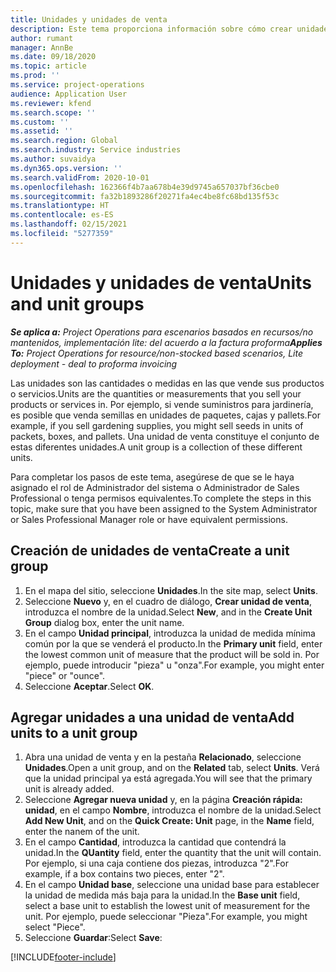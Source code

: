 ```yaml
---
title: Unidades y unidades de venta
description: Este tema proporciona información sobre cómo crear unidades y unidades de venta en Dynamics 365 Project Operations.
author: rumant
manager: AnnBe
ms.date: 09/18/2020
ms.topic: article
ms.prod: ''
ms.service: project-operations
audience: Application User
ms.reviewer: kfend
ms.search.scope: ''
ms.custom: ''
ms.assetid: ''
ms.search.region: Global
ms.search.industry: Service industries
ms.author: suvaidya
ms.dyn365.ops.version: ''
ms.search.validFrom: 2020-10-01
ms.openlocfilehash: 162366f4b7aa678b4e39d9745a657037bf36cbe0
ms.sourcegitcommit: fa32b1893286f20271fa4ec4be8fc68bd135f53c
ms.translationtype: HT
ms.contentlocale: es-ES
ms.lasthandoff: 02/15/2021
ms.locfileid: "5277359"
---
```

# <a name="units-and-unit-groups"></a><span data-ttu-id="4ba21-103">Unidades y unidades de venta</span><span class="sxs-lookup"><span data-stu-id="4ba21-103">Units and unit groups</span></span>

<span data-ttu-id="4ba21-104">_**Se aplica a:** Project Operations para escenarios basados en recursos/no mantenidos, implementación lite: del acuerdo a la factura proforma_</span><span class="sxs-lookup"><span data-stu-id="4ba21-104">_**Applies To:** Project Operations for resource/non-stocked based scenarios, Lite deployment - deal to proforma invoicing_</span></span>

<span data-ttu-id="4ba21-105">Las unidades son las cantidades o medidas en las que vende sus productos o servicios.</span><span class="sxs-lookup"><span data-stu-id="4ba21-105">Units are the quantities or measurements that you sell your products or services in.</span></span> <span data-ttu-id="4ba21-106">Por ejemplo, si vende suministros para jardinería, es posible que venda semillas en unidades de paquetes, cajas y pallets.</span><span class="sxs-lookup"><span data-stu-id="4ba21-106">For example, if you sell gardening supplies, you might sell seeds in units of packets, boxes, and pallets.</span></span> <span data-ttu-id="4ba21-107">Una unidad de venta constituye el conjunto de estas diferentes unidades.</span><span class="sxs-lookup"><span data-stu-id="4ba21-107">A unit group is a collection of these different units.</span></span>

<span data-ttu-id="4ba21-108">Para completar los pasos de este tema, asegúrese de que se le haya asignado el rol de Administrador del sistema o Administrador de Sales Professional o tenga permisos equivalentes.</span><span class="sxs-lookup"><span data-stu-id="4ba21-108">To complete the steps in this topic, make sure that you have been assigned to the System Administrator or Sales Professional Manager role or have equivalent permissions.</span></span>

## <a name="create-a-unit-group"></a><span data-ttu-id="4ba21-109">Creación de unidades de venta</span><span class="sxs-lookup"><span data-stu-id="4ba21-109">Create a unit group</span></span>

1. <span data-ttu-id="4ba21-110">En el mapa del sitio, seleccione **Unidades**.</span><span class="sxs-lookup"><span data-stu-id="4ba21-110">In the site map, select **Units**.</span></span>
2. <span data-ttu-id="4ba21-111">Seleccione **Nuevo** y, en el cuadro de diálogo, **Crear unidad de venta**, introduzca el nombre de la unidad.</span><span class="sxs-lookup"><span data-stu-id="4ba21-111">Select **New**, and in the **Create Unit Group** dialog box, enter the unit name.</span></span>
3. <span data-ttu-id="4ba21-112">En el campo **Unidad principal**, introduzca la unidad de medida mínima común por la que se venderá el producto.</span><span class="sxs-lookup"><span data-stu-id="4ba21-112">In the **Primary unit** field, enter the lowest common unit of measure that the product will be sold in.</span></span> <span data-ttu-id="4ba21-113">Por ejemplo, puede introducir "pieza" u "onza".</span><span class="sxs-lookup"><span data-stu-id="4ba21-113">For example, you might enter "piece" or "ounce".</span></span>
4. <span data-ttu-id="4ba21-114">Seleccione **Aceptar**.</span><span class="sxs-lookup"><span data-stu-id="4ba21-114">Select **OK**.</span></span>

## <a name="add-units-to-a-unit-group"></a><span data-ttu-id="4ba21-115">Agregar unidades a una unidad de venta</span><span class="sxs-lookup"><span data-stu-id="4ba21-115">Add units to a unit group</span></span>

1. <span data-ttu-id="4ba21-116">Abra una unidad de venta y en la pestaña **Relacionado**, seleccione **Unidades**.</span><span class="sxs-lookup"><span data-stu-id="4ba21-116">Open a unit group, and on the **Related** tab, select **Units**.</span></span> <span data-ttu-id="4ba21-117">Verá que la unidad principal ya está agregada.</span><span class="sxs-lookup"><span data-stu-id="4ba21-117">You will see that the primary unit is already added.</span></span>
2. <span data-ttu-id="4ba21-118">Seleccione **Agregar nueva unidad** y, en la página **Creación rápida: unidad**, en el campo **Nombre**, introduzca el nombre de la unidad.</span><span class="sxs-lookup"><span data-stu-id="4ba21-118">Select **Add New Unit**, and on the **Quick Create: Unit** page, in the **Name** field, enter the nanem of the unit.</span></span>
3. <span data-ttu-id="4ba21-119">En el campo **Cantidad**, introduzca la cantidad que contendrá la unidad.</span><span class="sxs-lookup"><span data-stu-id="4ba21-119">In the **QUantity** field, enter the quantity that the unit will contain.</span></span> <span data-ttu-id="4ba21-120">Por ejemplo, si una caja contiene dos piezas, introduzca "2".</span><span class="sxs-lookup"><span data-stu-id="4ba21-120">For example, if a box contains two pieces, enter "2".</span></span> 
4. <span data-ttu-id="4ba21-121">En el campo **Unidad base**, seleccione una unidad base para establecer la unidad de medida más baja para la unidad.</span><span class="sxs-lookup"><span data-stu-id="4ba21-121">In the **Base unit** field, select a base unit to establish the lowest unit of measurement for the unit.</span></span> <span data-ttu-id="4ba21-122">Por ejemplo, puede seleccionar "Pieza".</span><span class="sxs-lookup"><span data-stu-id="4ba21-122">For example, you might select "Piece".</span></span>
5. <span data-ttu-id="4ba21-123">Seleccione **Guardar**:</span><span class="sxs-lookup"><span data-stu-id="4ba21-123">Select **Save**:</span></span>


[!INCLUDE[footer-include](../includes/footer-banner.md)]